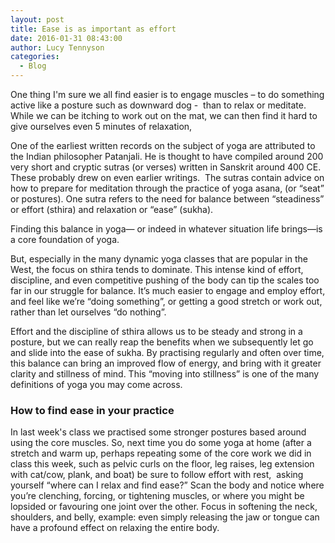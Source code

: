 ```yaml
---
layout: post
title: Ease is as important as effort
date: 2016-01-31 08:43:00
author: Lucy Tennyson
categories:
  - Blog
---
```



One thing I'm sure we all find easier is to engage muscles – to do something active like a posture such as downward dog - &nbsp;than to relax or meditate. While we can be itching to work out on the mat, we can then find it hard to give ourselves even 5 minutes of relaxation,

One of the earliest written records on the subject of yoga are attributed to the Indian philosopher Patanjali. He is thought to have compiled around 200 very short and cryptic sutras (or verses) written in Sanskrit around 400 CE. These probably drew on even earlier writings. &nbsp;The sutras contain advice on how to prepare for meditation through the practice of yoga asana, (or “seat” or postures). One sutra refers to the need for balance between “steadiness” or effort (sthira) and relaxation or “ease” (sukha).

Finding this balance in yoga— or indeed in whatever situation life brings—is a core foundation of yoga.

But, especially in the many dynamic yoga classes that are popular in the West, the focus on sthira tends to dominate. This intense kind of effort, discipline, and even competitive pushing of the body can tip the scales too far in our struggle for balance. It’s much easier to engage and employ effort, and feel like we’re “doing something”, or getting a good stretch or work out, rather than let ourselves “do nothing”.

Effort and the discipline of sthira allows us to be steady and strong in a posture, but we can really reap the benefits when we subsequently let go and slide into the ease of sukha. By practising regularly and often over time, this balance can bring an improved flow of energy, and bring with it greater clarity and stillness of mind. This “moving into stillness” is one of the many definitions of yoga you may come across.

### How to find ease in your practice

In last week's class we practised some stronger postures based around using the core muscles. So, next time you do some yoga at home (after a stretch and warm up, perhaps repeating some of the core work we did in class this week, such as pelvic curls on the floor, leg raises, leg extension with cat/cow, plank, and boat) be sure to follow effort with rest, &nbsp;asking yourself “where can I relax and find ease?” Scan the body and notice where you’re clenching, forcing, or tightening muscles, or where you might be lopsided or favouring one joint over the other. Focus in softening the neck, shoulders, and belly, example: even simply releasing the jaw or tongue can have a profound effect on relaxing the entire body.